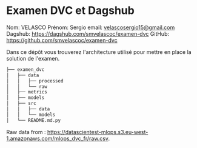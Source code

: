 # Examen DVC et Dagshub
Nom: VELASCO
Prénom: Sergio
email: velascosergio15@gmail.com
Dagshub: https://dagshub.com/smvelascoc/examen-dvc
GitHub: https://github.com/smvelascoc/examen-dvc

Dans ce dépôt vous trouverez l'architecture utilisé pour mettre en place la solution de l'examen. 

```bash       
├── examen_dvc          
│   ├── data       
│   │   ├── processed      
│   │   └── raw       
│   ├── metrics       
│   ├── models            
│   ├── src
│   │   ├── data      
│   │   └── models         
│   └── README.md.py       
```


Raw data from : https://datascientest-mlops.s3.eu-west-1.amazonaws.com/mlops_dvc_fr/raw.csv.
